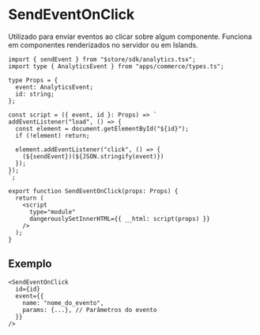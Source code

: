 # SendEventOnClick

Utilizado para enviar eventos ao clicar sobre algum componente. Funciona em componentes renderizados no servidor ou em Islands.

```tsx
import { sendEvent } from "$store/sdk/analytics.tsx";
import type { AnalyticsEvent } from "apps/commerce/types.ts";

type Props = {
  event: AnalyticsEvent;
  id: string;
};

const script = ({ event, id }: Props) => `
addEventListener("load", () => {
  const element = document.getElementById("${id}");
  if (!element) return;
  
  element.addEventListener("click", () => {
    (${sendEvent})(${JSON.stringify(event)})
  });
});
`;

export function SendEventOnClick(props: Props) {
  return (
    <script
      type="module"
      dangerouslySetInnerHTML={{ __html: script(props) }}
    />
  );
}
```

## Exemplo

```tsx
<SendEventOnClick
  id={id}
  event={{
    name: "nome_do_evento",
    params: {...}, // Parâmetros do evento
  }}
/>
```
